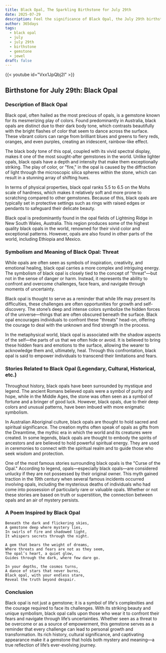 ```yaml
---
title: Black Opal, The Sparkling Birthstone for July 29th
date: 2025-07-29
description: Feel the significance of Black Opal, the July 29th birthstone symbolizing Threat. Let its beauty and meaning brighten your day.
author: 365days
tags:
  - black opal
  - july
  - july 29th
  - birthstone
  - gemstone
  - jewel
draft: false
---
```


{{< youtube id="Vxx1JpQbj2I" >}}

## Birthstone for July 29th: Black Opal

### Description of Black Opal

Black opal, often hailed as the most precious of opals, is a gemstone known for its mesmerizing play of colors. Found predominantly in Australia, black opals are distinct due to their dark body tone, which contrasts beautifully with the bright flashes of color that seem to dance across the surface. These vibrant colors can range from brilliant blues and greens to fiery reds, oranges, and even purples, creating an iridescent, rainbow-like effect.

The black body tone of this opal, coupled with its vivid spectral display, makes it one of the most sought-after gemstones in the world. Unlike lighter opals, black opals have a depth and intensity that make them exceptionally striking. The play of color, or "fire," in the opal is caused by the diffraction of light through the microscopic silica spheres within the stone, which can result in a stunning array of shifting hues.

In terms of physical properties, black opal ranks 5.5 to 6.5 on the Mohs scale of hardness, which makes it relatively soft and more prone to scratching compared to other gemstones. Because of this, black opals are typically set in protective settings such as rings with raised edges or pendants to safeguard their delicate beauty.

Black opal is predominantly found in the opal fields of Lightning Ridge in New South Wales, Australia. This region produces some of the highest quality black opals in the world, renowned for their vivid color and exceptional patterns. However, opals are also found in other parts of the world, including Ethiopia and Mexico.

### Symbolism and Meaning of Black Opal: Threat

While opals are often seen as symbols of inspiration, creativity, and emotional healing, black opal carries a more complex and intriguing energy. The symbolism of black opal is closely tied to the concept of "threat"—but not in the sense of danger or harm. Instead, it represents the ability to confront and overcome challenges, face fears, and navigate through moments of uncertainty.

Black opal is thought to serve as a reminder that while life may present its difficulties, these challenges are often opportunities for growth and self-discovery. The stone’s deep and intense colors symbolize the hidden forces of the universe—things that are often obscured beneath the surface. Black opal encourages individuals to confront these "threats" head-on, offering the courage to deal with the unknown and find strength in the process.

In the metaphysical world, black opal is associated with the shadow aspects of the self—the parts of us that we often hide or avoid. It is believed to bring these hidden fears and emotions to the surface, allowing the wearer to acknowledge them and, ultimately, heal. Through this confrontation, black opal is said to empower individuals to transcend their limitations and fears.

### Stories Related to Black Opal (Legendary, Cultural, Historical, etc.)

Throughout history, black opals have been surrounded by mystique and legend. The ancient Romans believed opals were a symbol of purity and hope, while in the Middle Ages, the stone was often seen as a symbol of fortune and a bringer of good luck. However, black opals, due to their deep colors and unusual patterns, have been imbued with more enigmatic symbolism.

In Australian Aboriginal culture, black opals are thought to hold sacred and spiritual significance. The creation myths often speak of opals as gifts from the Dreamtime, the mythic era in which the world and its creatures were created. In some legends, black opals are thought to embody the spirits of ancestors and are believed to hold powerful spiritual energy. They are used in ceremonies to connect with the spiritual realm and to guide those who seek wisdom and protection.

One of the most famous stories surrounding black opals is the "Curse of the Opal." According to legend, opals—especially black opals—are considered unlucky if they are not possessed by their original owner. This myth gained traction in the 19th century when several famous incidents occurred involving opals, including the mysterious deaths of individuals who had come into possession of particularly rare or valuable opals. Whether or not these stories are based on truth or superstition, the connection between opals and an air of mystery persists.

### A Poem Inspired by Black Opal

```
Beneath the dark and flickering skies,  
A gemstone deep where mystery lies,  
In swirls of fire and shadowed light,  
It whispers secrets through the night.  

A gem that bears the weight of dreams,  
Where threats and fears are not as they seem,  
The opal’s heart, a quiet glow,  
Guides through the dark, where few dare go.  

In your depths, the cosmos turns,  
A dance of stars that never burns,  
Black opal, with your endless stare,  
Reveal the truth beyond despair.  
```

### Conclusion

Black opal is not just a gemstone; it is a symbol of life's complexities and the courage required to face its challenges. With its striking beauty and unique symbolism, black opal calls upon those who wear it to confront their fears and navigate through life’s uncertainties. Whether seen as a threat to be overcome or as a source of empowerment, this gemstone serves as a reminder that every challenge can lead to personal growth and transformation. Its rich history, cultural significance, and captivating appearance make it a gemstone that holds both mystery and meaning—a true reflection of life’s ever-evolving journey.